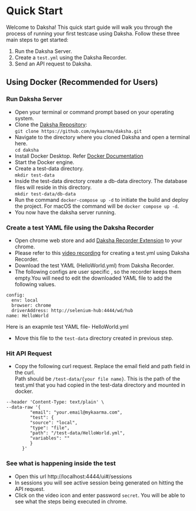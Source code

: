 # Quick Start

Welcome to Daksha! This quick start guide will walk you through the process of running your first testcase using Daksha. Follow these three main steps to get started:

1. Run the Daksha Server.
2. Create a `test.yml` using the Daksha Recorder.
3. Send an API request to Daksha.

## Using Docker (Recommended for Users)

### Run Daksha Server

   - Open your terminal or command prompt based on your operating system.
   - Clone the [Daksha Repository](https://github.com/mykaarma/daksha):
    <br> ```git clone https://github.com/mykaarma/daksha.git```
   - Navigate to the directory where you cloned Daksha and open a terminal here.
     <br>```cd daksha```
   - Install Docker Desktop. Refer [Docker Documentation](https://docs.docker.com/compose/install/)
   - Start the Docker engine.
   - Create a test-data directory.
   <br>```mkdir test-data```
   - Inside the test-data directory create a db-data directory. The database files will reside in this directory.
   <br> ```mkdir test-data/db-data```
   - Run the command `docker-compose up -d` to initiate the build and deploy the project.
     For macOS the command will be `docker compose up -d`.
   - You now have the daksha server running.

### Create a test YAML file using the Daksha Recorder

   - Open chrome web store and add [Daksha Recorder Extension](https://chrome.google.com/webstore/detail/daksha-recorder/gmpmpceenkghjdlelhgepnknlijllfom?utm_source=ext_sidebar&hl=en-GB) to your chrome.
   - Please refer to this [video recording](https://youtu.be/4FRdS2iJZoQ?t=986) for creating a test.yml using Daksha Recorder.
   - Download the test YAML (HelloWorld.yml) from Daksha Recorder.
   - The following configs are user specific , so the recorder keeps them empty.You will need to edit the downloaded YAML file to add the following values.
   ```
   config:
     env: local
     browser: chrome
     driverAddress: http://selenium-hub:4444/wd/hub
   name: HelloWorld
   ```
   Here is an exapmle test YAML file-  HelloWorld.yml
   - Move this file to the `test-data` directory created in previous step.

### Hit API Request

   - Copy the following curl request. Replace the email field and path field in the curl.<br> Path should be `/test-data/{your file name}`. This is the path of the test.yml that you had copied in the test-data directory and mounted in docker.
```curl --location --request POST 'http://127.0.0.1:8083/daksha/runner' \
--header 'Content-Type: text/plain' \
--data-raw '{
         "email": "your.email@mykaarma.com",
         "test": {
         "source": "local",
         "type": "file",
         "path": "/test-data/HelloWorld.yml",
         "variables": ""
         }
      }'
```

### See what is happening inside the test

   - Open this url http://localhost:4444/ui#/sessions 
   - In sessions you will see active session being generated on hitting the API request.
   - Click on the video icon and enter password `secret`. You will be able to see what the steps being executed in chrome.

